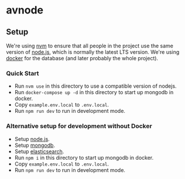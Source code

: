 avnode
======

Setup
-----

We're using [nvm][nvm] to ensure that all people in the project use the same version of [node.js][nodejs], which is normally the latest LTS version.
We're using [docker][docker] for the database (and later probably the whole project).

[nvm]: https://github.com/creationix/nvm
[nodejs]: https://nodejs.org
[docker]: https://www.docker.com
[mongodb]: https://www.mongodb.com
[elasticsearch]: https://www.elastic.co/

### Quick Start

* Run `nvm use` in this directory to use a compatible version of nodejs.
* Run `docker-compose up -d` in this directory to start up mongodb in docker.
* Copy `example.env.local` to `.env.local`. 
* Run `npm run dev` to run in development mode.

### Alternative setup for development without Docker

* Setup [node.js][nodejs].
* Setup [mongodb][mongodb].
* Setup [elasticsearch][elasticsearch].
* Run `npm i` in this directory to start up mongodb in docker.
* Copy `example.env.local` to `.env.local`. 
* Run `npm run dev` to run in development mode.
